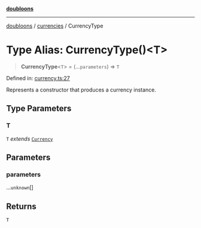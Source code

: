 [**doubloons**](../../../../README.md)

***

[doubloons](../../../../globals.md) / [currencies](../README.md) / CurrencyType

# Type Alias: CurrencyType()\<T\>

> **CurrencyType**\<`T`\> = (...`parameters`) => `T`

Defined in: [currency.ts:27](https://github.com/HitchPin/doubloon-ts/blob/189095028324f1b91553de105a1d18d7e4d63f6f/src/currency.ts#L27)

Represents a constructor that produces a currency instance.

## Type Parameters

### T

`T` *extends* [`Currency`](../interfaces/Currency.md)

## Parameters

### parameters

...`unknown`[]

## Returns

`T`
